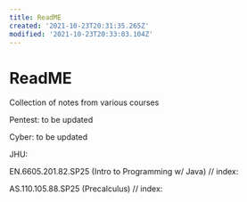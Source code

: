 ```yaml
---
title: ReadME
created: '2021-10-23T20:31:35.265Z'
modified: '2021-10-23T20:33:03.104Z'
---
```


# ReadME

Collection of notes from various courses

Pentest:
to be updated

Cyber:
to be updated

JHU:

EN.6605.201.82.SP25 (Intro to Programming w/ Java)
  // index:

AS.110.105.88.SP25 (Precalculus)
  // index:
